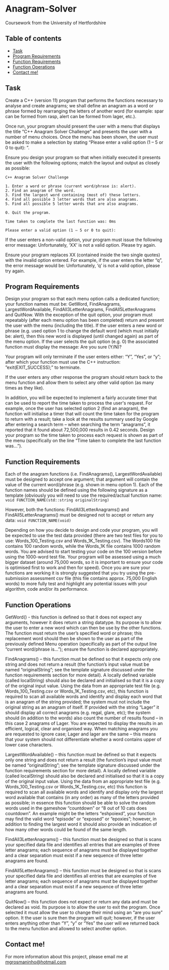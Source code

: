 # Anagram-Solver
Coursework from the University of Hertfordshire

## Table of contents
* [Task](#task)
* [Program Requirements](#program-requirements)
* [Function Requirements](#function-requirements)
* [Function Operations](#function-operations)
* [Contact me!](#contact-me)

## Task
Create a C++ (version 11) program that performs the functions necessary to analyse and create anagrams; we shall define an anagram as a word or phrase formed by rearranging the letters of another word (for example: spar can be formed from rasp, alert can be formed from lager, etc.).

Once run, your program should present the user with a menu that displays the title “C++ Anagram Solver Challenge” and presents the user with a number of menu choices.  Once the menu has been shown, the user must be asked to make a selection by stating “Please enter a valid option (1 – 5 or 0 to quit): ”.  

Ensure you design your program so that when initially executed it presents the user with the following options; match the layout and output as closely as possible:

```
C++ Anagram Solver Challenge

1. Enter a word or phrase (current word/phrase is: alert). 
2. Find an anagram of the word.
3. Find the largest word containing (most of) these letters.
4. Find all possible 3 letter words that are also anagrams.
5. Find all possible 5 letter words that are also anagrams.

0. Quit the program.

Time taken to complete the last function was: 0ms

Please enter a valid option (1 – 5 or 0 to quit): 
```

If the user enters a non-valid option, your program must issue the following error message: Unfortunately, ‘XX’ is not a valid option. Please try again.

Ensure your program replaces XX (contained inside the two single quotes) with the invalid option entered. For example, if the user enters the letter “q”, the error message would be:
Unfortunately, ‘q’ is not a valid option, please try again.


## Program Requirements
Design your program so that each menu option calls a dedicated function; your function names must be: GetWord, FindAnagrams, LargestWordAvailable, FindAll3LetterAnagrams, FindAll5LetterAnagrams and QuitNow.  With the exception of the quit option, your program must repeatably (after each menu option has been completed) return and present the user with the menu (including the title).  If the user enters a new word or phrase (e.g. used option 1 to change the default word (which must initially be: alert), then this new word is displayed (until changed again) as part of the menu option.  If the user selects the quit option (e.g. 0) the associated function must display the message:
Are you sure (Y/N)?

Your program will only terminate if the user enters either: “Y”, “Yes”, or “y”; after which your function must use the C++ instruction: ”exit(EXIT_SUCCESS);” to terminate.

If the user enters any other response the program should return back to the menu function and allow them to select any other valid option (as many times as they like).

In addition, you will be expected to implement a fairly accurate timer that can be used to report the time taken to process the user's request. For example, once the user has selected option 2 (find an anagram), the function will initialise a timer that will count the time taken for the program to return with a result; take a look at the results summary used by Google after entering a search term – when searching the term “anagrams”, it reported that it found about 72,500,000 results in 0.42 seconds. Design your program so the time taken to process each request is shown as part of the menu (specifically on the line “Time taken to complete the last function was…”). 


## Function Requirements
Each of the anagram functions (i.e. FindAnagrams(), LargestWordAvailable) must be designed to accept one argument; that argument will contain the value of the current word/phrase (e.g. shown in menu option 1).  Each of the function names should be defined using the following signature as a template (obviously you will need to use the required/actual function name:
```void FUNCTION_NAME(std::string originalString)```

However, both the functions: FindAll3LetterAnagrams() and FindAll5LetterAnagrams() must be designed not to accept or return any data:
```void FUNCTION_NAME(void)```

Depending on how you decide to design and code your program, you will be expected to use the test data provided (there are two test files for you to use: Words_100_Testing.csv and Words_1K_Testing.csv).  The Words100 file contains 100 random words, while the Words_1K file contains 1000 random words. You are advised to start testing your code on the 100 version before using the 1000-word test file.  Your program will be assessed using a much bigger dataset (around 75,000 words, so it is important to ensure your code is optimised first to work and then for speed).  Once you are sure your functions are working it is strongly suggested that you try using the pre-submission assessment csv file (this file contains approx. 75,000 English words) to more fully test and highlight any potential issues with your algorithm, code and/or its performance.


## Function Operations
GetWord() -  this function is defined so that it does not expect any arguments, however it does return a string datatype.  Its purpose is to allow the user to enter a new word which can then be use by the other functions.  The function must return the user’s specified word or phrase; this replacement word should then be shown to the user as part of the previously defined Menu operation (specifically as part of the output line “current word/phrase is…”); ensure the function is declared appropriately.

FindAnagrams() – this function must be defined so that it expects only one string and does not return a result (the function’s input value must be named “originalString”; see the template signature discussed under the function requirements section for more detail).  A locally defined variable (called localString) should also be declared and initialised so that it is a copy of the original input value. Using the data from an appropriate test file (e.g. Words_100_Testing.csv or Words_1K_Testing.csv, etc), this function is required to scan all available words and identify and display each word that is an anagram of the string provided; the system must not include the original string as an anagram of itself.  If provided with the string “Lager” it should display all correct anagrams (e.g. regal, glare, etc); the system should (in addition to the words) also count the number of results found – in this case 2 anagrams of Lager.  You are expected to display the results in an efficient, logical, clear and organised way.  When matching anagrams you are requested to ignore case; Lager and lager are the same – this means that your system should not differentiate whether a word contains upper of lower case characters.

LargestWordAvailable() – this function must be defined so that it expects only one string and does not return a result (the function’s input value must be named “originalString”; see the template signature discussed under the function requirements section for more detail).  A locally defined variable (called localString) should also be declared and initialised so that it is a copy of the original input value. Using the data from an appropriate test file (e.g. Words_100_Testing.csv or Words_1K_Testing.csv, etc) this function is required to scan all available words and identify and display only the largest word available that contains (in any order) as many of the letters provided as possible; in essence this function should be able to solve the random words used in the gameshow “countdown” or “8 out of 10 cats does countdown”.  An example might be the letters “eshpoiexd”, your function may find the valid word “episode” or “exposed” or “epoxies”; however, in addition to finding the largest word it should also provide an indication of how many other words could be found of the same length.

FindAll3LetterAnagrams() – this function must be designed so that is scans your specified data file and identifies all entries that are examples of three letter anagrams; each sequence of anagrams must be displayed together and a clear separation must exist if a new sequence of three letter anagrams are found. 

FindAll5LetterAnagrams() – this function must be designed so that is scans your specified data file and identifies all entries that are examples of five letter anagrams; each sequence of anagrams must be displayed together and a clear separation must exist if a new sequence of three letter anagrams are found. 

QuitNow() – this function does not expect or return any data and must be declared as void.  Its purpose is to allow the user to exit the program. Once selected it must allow the user to change their mind using an “are you sure” option.  It the user is sure then the program will quit; however, if the user enters anything other than “Y”, “y” or “Yes” the user will we returned back to the menu function and allowed to select another option.

## Contact me!

For more information about this project, please email me at mgrosmaninho@hotmail.com

